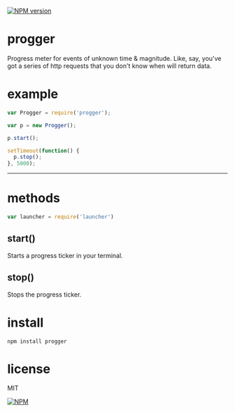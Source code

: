 [![NPM version](https://badge.fury.io/js/progger.png)](http://badge.fury.io/js/progger)

# progger

Progress meter for events of unknown time &amp; magnitude. Like, say, you've got a series of http requests that you don't know when will return data.

# example

``` js
var Progger = require('progger');

var p = new Progger();

p.start();

setTimeout(function() {
  p.stop();
}, 5000);
```

***

# methods

``` js
var launcher = require('launcher')
```

## start()

Starts a progress ticker in your terminal.

## stop()

Stops the progress ticker.



# install

```
npm install progger
```

# license

MIT


[![NPM](https://nodei.co/npm/progger.png)](https://nodei.co/npm/progger/)